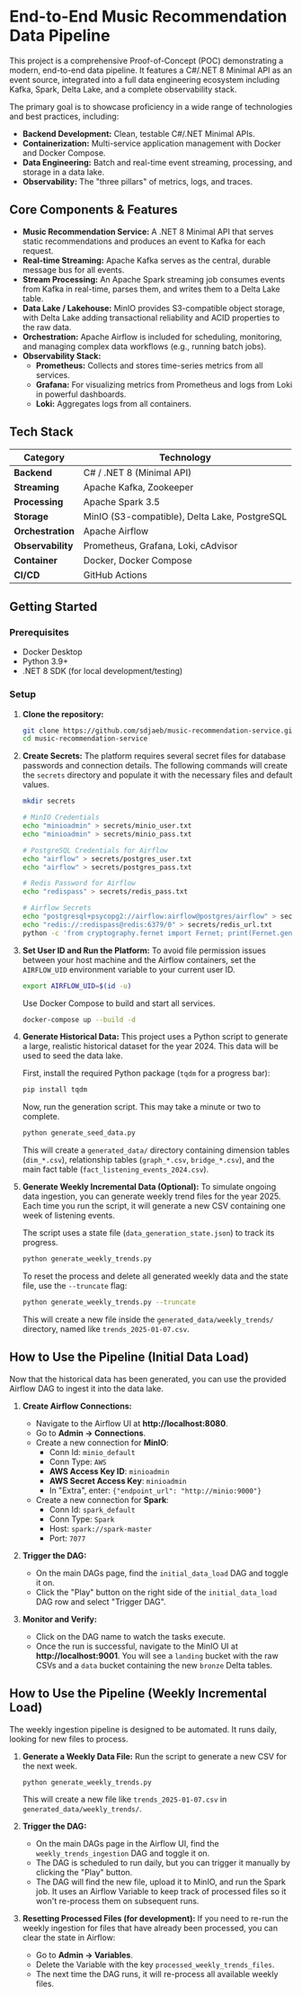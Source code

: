# End-to-End Music Recommendation Data Pipeline

This project is a comprehensive Proof-of-Concept (POC) demonstrating a modern, end-to-end data pipeline. It features a C#/.NET 8 Minimal API as an event source, integrated into a full data engineering ecosystem including Kafka, Spark, Delta Lake, and a complete observability stack.

The primary goal is to showcase proficiency in a wide range of technologies and best practices, including:
-   **Backend Development:** Clean, testable C#/.NET Minimal APIs.
-   **Containerization:** Multi-service application management with Docker and Docker Compose.
-   **Data Engineering:** Batch and real-time event streaming, processing, and storage in a data lake.
-   **Observability:** The "three pillars" of metrics, logs, and traces.

## Core Components & Features

*   **Music Recommendation Service:** A .NET 8 Minimal API that serves static recommendations and produces an event to Kafka for each request.
*   **Real-time Streaming:** Apache Kafka serves as the central, durable message bus for all events.
*   **Stream Processing:** An Apache Spark streaming job consumes events from Kafka in real-time, parses them, and writes them to a Delta Lake table.
*   **Data Lake / Lakehouse:** MinIO provides S3-compatible object storage, with Delta Lake adding transactional reliability and ACID properties to the raw data.
*   **Orchestration:** Apache Airflow is included for scheduling, monitoring, and managing complex data workflows (e.g., running batch jobs).
*   **Observability Stack:**
    *   **Prometheus:** Collects and stores time-series metrics from all services.
    *   **Grafana:** For visualizing metrics from Prometheus and logs from Loki in powerful dashboards.
    *   **Loki:** Aggregates logs from all containers.

## Tech Stack

| Category          | Technology                                       |
| ----------------- | ------------------------------------------------ |
| **Backend**       | C# / .NET 8 (Minimal API)                        |
| **Streaming**     | Apache Kafka, Zookeeper                          |
| **Processing**    | Apache Spark 3.5                                 |
| **Storage**       | MinIO (S3-compatible), Delta Lake, PostgreSQL    |
| **Orchestration** | Apache Airflow                                   |
| **Observability** | Prometheus, Grafana, Loki, cAdvisor              |
| **Container**     | Docker, Docker Compose                           |
| **CI/CD**         | GitHub Actions                                   |

## Getting Started

### Prerequisites

*   Docker Desktop
*   Python 3.9+
*   .NET 8 SDK (for local development/testing)

### Setup

1.  **Clone the repository:**
    ```bash
    git clone https://github.com/sdjaeb/music-recommendation-service.git
    cd music-recommendation-service
    ```
 
2.  **Create Secrets:**
    The platform requires several secret files for database passwords and connection details. The following commands will create the `secrets` directory and populate it with the necessary files and default values.
    ```bash
    mkdir secrets
    
    # MinIO Credentials
    echo "minioadmin" > secrets/minio_user.txt
    echo "minioadmin" > secrets/minio_pass.txt

    # PostgreSQL Credentials for Airflow
    echo "airflow" > secrets/postgres_user.txt
    echo "airflow" > secrets/postgres_pass.txt

    # Redis Password for Airflow
    echo "redispass" > secrets/redis_pass.txt

    # Airflow Secrets
    echo "postgresql+psycopg2://airflow:airflow@postgres/airflow" > secrets/airflow_db_url.txt
    echo "redis://:redispass@redis:6379/0" > secrets/redis_url.txt
    python -c 'from cryptography.fernet import Fernet; print(Fernet.generate_key().decode())' > secrets/airflow_fernet.txt
    ```

3.  **Set User ID and Run the Platform:**
    To avoid file permission issues between your host machine and the Airflow containers, set the `AIRFLOW_UID` environment variable to your current user ID.
    ```bash
    export AIRFLOW_UID=$(id -u)
    ```

    Use Docker Compose to build and start all services.
    ```bash
    docker-compose up --build -d
    ```

4.  **Generate Historical Data:**
    This project uses a Python script to generate a large, realistic historical dataset for the year 2024. This data will be used to seed the data lake.
    
    First, install the required Python package (`tqdm` for a progress bar):
    ```bash
    pip install tqdm
    ```
    
    Now, run the generation script. This may take a minute or two to complete.
    ```bash
    python generate_seed_data.py
    ```
    This will create a `generated_data/` directory containing dimension tables (`dim_*.csv`), relationship tables (`graph_*.csv`, `bridge_*.csv`), and the main fact table (`fact_listening_events_2024.csv`).

5.  **Generate Weekly Incremental Data (Optional):**
    To simulate ongoing data ingestion, you can generate weekly trend files for the year 2025. Each time you run the script, it will generate a new CSV containing one week of listening events.

    The script uses a state file (`data_generation_state.json`) to track its progress.

    ```bash
    python generate_weekly_trends.py
    ```

    To reset the process and delete all generated weekly data and the state file, use the `--truncate` flag:

    ```bash
    python generate_weekly_trends.py --truncate
    ```

    This will create a new file inside the `generated_data/weekly_trends/` directory, named like `trends_2025-01-07.csv`.

## How to Use the Pipeline (Initial Data Load)

Now that the historical data has been generated, you can use the provided Airflow DAG to ingest it into the data lake.

1.  **Create Airflow Connections:**
    *   Navigate to the Airflow UI at **http://localhost:8080**.
    *   Go to **Admin -> Connections**.
    *   Create a new connection for **MinIO**:
        *   Conn Id: `minio_default`
        *   Conn Type: `AWS`
        *   **AWS Access Key ID**: `minioadmin`
        *   **AWS Secret Access Key**: `minioadmin`
        *   In "Extra", enter: `{"endpoint_url": "http://minio:9000"}`
    *   Create a new connection for **Spark**:
        *   Conn Id: `spark_default`
        *   Conn Type: `Spark`
        *   Host: `spark://spark-master`
        *   Port: `7077`

2.  **Trigger the DAG:**
    *   On the main DAGs page, find the `initial_data_load` DAG and toggle it on.
    *   Click the "Play" button on the right side of the `initial_data_load` DAG row and select "Trigger DAG".

3.  **Monitor and Verify:**
    *   Click on the DAG name to watch the tasks execute.
    *   Once the run is successful, navigate to the MinIO UI at **http://localhost:9001**. You will see a `landing` bucket with the raw CSVs and a `data` bucket containing the new `bronze` Delta tables.

## How to Use the Pipeline (Weekly Incremental Load)

The weekly ingestion pipeline is designed to be automated. It runs daily, looking for new files to process.

1.  **Generate a Weekly Data File:**
    Run the script to generate a new CSV for the next week.
    ```bash
    python generate_weekly_trends.py
    ```
    This will create a new file like `trends_2025-01-07.csv` in `generated_data/weekly_trends/`.

2.  **Trigger the DAG:**
    *   On the main DAGs page in the Airflow UI, find the `weekly_trends_ingestion` DAG and toggle it on.
    *   The DAG is scheduled to run daily, but you can trigger it manually by clicking the "Play" button.
    *   The DAG will find the new file, upload it to MinIO, and run the Spark job. It uses an Airflow Variable to keep track of processed files so it won't re-process them on subsequent runs.

3.  **Resetting Processed Files (for development):**
    If you need to re-run the weekly ingestion for files that have already been processed, you can clear the state in Airflow:
    *   Go to **Admin -> Variables**.
    *   Delete the Variable with the key `processed_weekly_trends_files`.
    *   The next time the DAG runs, it will re-process all available weekly files.
